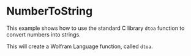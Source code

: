 # NumberToString

This example shows how to use the standard C library `dtoa` function to convert numbers into strings.

This will create a Wolfram Language function, called `dtoa`.


